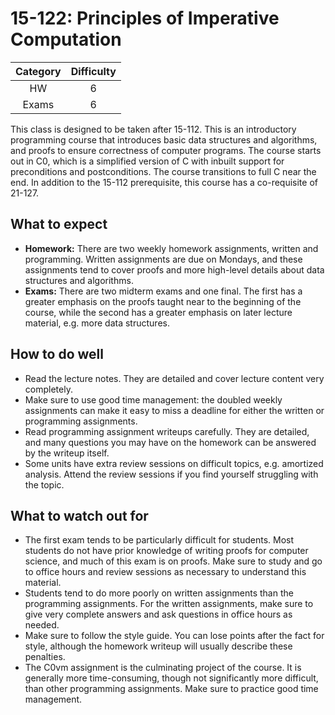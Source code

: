 # 15-122: Principles of Imperative Computation

| Category | Difficulty |
| :------: | :--------: |
|    HW    |     6      |
|  Exams   |     6      |

This class is designed to be taken after 15-112. This is an introductory programming course that introduces basic data structures and algorithms, and proofs to ensure correctness of computer programs. The course starts out in C0, which is a simplified version of C with inbuilt support for preconditions and postconditions. The course transitions to full C near the end. In addition to the 15-112 prerequisite, this course has a co-requisite of 21-127.

## What to expect

- **Homework:** There are two weekly homework assignments, written and programming. Written assignments are due on Mondays, and these assignments tend to cover proofs and more high-level details about data structures and algorithms. 
- **Exams:** There are two midterm exams and one final. The first has a greater emphasis on the proofs taught near to the beginning of the course, while the second has a greater emphasis on later lecture material, e.g. more data structures.

## How to do well

- Read the lecture notes. They are detailed and cover lecture content very completely. 
- Make sure to use good time management: the doubled weekly assignments can make it easy to miss a deadline for either the written or programming assignments.
- Read programming assignment writeups carefully. They are detailed, and many questions you may have on the homework can be answered by the writeup itself.
- Some units have extra review sessions on difficult topics, e.g. amortized analysis. Attend the review sessions if you find yourself struggling with the topic.

## What to watch out for

- The first exam tends to be particularly difficult for students. Most students do not have prior knowledge of writing proofs for computer science, and much of this exam is on proofs. Make sure to study and go to office hours and review sessions as necessary to understand this material.
- Students tend to do more poorly on written assignments than the programming assignments. For the written assignments, make sure to give very complete answers and ask questions in office hours as needed. 
- Make sure to follow the style guide. You can lose points after the fact for style, although the homework writeup will usually describe these penalties.
- The C0vm assignment is the culminating project of the course. It is generally more time-consuming, though not significantly more difficult, than other programming assignments. Make sure to practice good time management.
